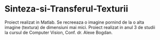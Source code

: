 # Sinteza-si-Transferul-Texturii
Proiect realizat in Matlab. Se recreeaza o imagine pornind de la o alta imagine (textura) de dimensiuni mai mici. Proiect realizat in anul 3 de studii la cursul de Computer Vision, Conf. dr. Alexe Bogdan.
